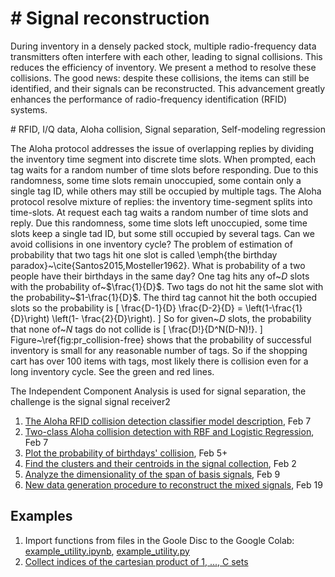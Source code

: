 # # Signal reconstruction

During inventory in a densely packed stock, multiple radio-frequency data transmitters often interfere with each other, leading to signal collisions. This reduces the efficiency of inventory. We present a method to resolve these collisions. The good news: despite these collisions, the items can still be identified, and their signals can be reconstructed. This advancement greatly enhances the performance of radio-frequency identification (RFID) systems.

\# RFID, I/Q data,  Aloha collision, Signal separation, Self-modeling regression

The Aloha protocol addresses the issue of overlapping replies by dividing the inventory time segment into discrete time slots. When prompted, each tag waits for a random number of time slots before responding. Due to this randomness, some time slots remain unoccupied, some contain only a single tag ID, while others may still be occupied by multiple tags. The Aloha protocol resolve mixture of replies: the inventory time-segment splits into time-slots. At request each tag waits a random number of time slots and reply. Due this randomness, some  time slots left  unoccupied, some time slots keep a single tad ID, but some still occupied by several tags. Can we avoid collisions in one inventory cycle? The problem of estimation of probability that two tags hit one slot is called \emph{the birthday paradox}~\cite{Santos2015,Mosteller1962}. What is probability of a two people have their birthdays in the same day? One tag hits any of~$D$ slots with the probability of~$\frac{1}{D}$. Two tags do not hit the same slot with the probability~$1-\frac{1}{D}$. The third tag cannot hit the both occupied slots so the probability is
\[
\frac{D-1}{D} \frac{D-2}{D} = \left(1-\frac{1}{D}\right) \left(1- \frac{2}{D}\right).
\] 
So for given~$D$ slots,  the probability that none of~$N$ tags do not collide is
\[
\frac{D!}{D^N(D-N)!}.
\] 
Figure~\ref{fig:pr_collision-free} shows that the probability of successful inventory is small for any reasonable number of tags. So if the shopping cart has over 100 items with tags, most likely there is collision even for a long inventory cycle. See the green and red lines. 







The Independent Component Analysis is used for signal separation, the challenge is the signal signal receiver2

1. [The Aloha RFID collision detection classifier model description](latex/CollisionDetector.pdf), Feb 7
2. [Two-class Aloha collision detection with RBF and Logistic Regression](ipynb/AlohaCollisionDetector2class_Feb7.ipynb), Feb 7
3. [Plot the probability of birthdays' collision](ipynb/1_Plot_Birthday_Probability_NQ.ipynb)<!-- for no birthday, one, two, and three or more birthdays on the same day-->, Feb 5+
4. [Find the clusters and their centroids in the signal collection](/ipynb/9_Distance_to_6bit.ipynb), Feb 2
5. [Analyze the dimensionality of the span of basis signals](/ipynb/10_SingularValuesDecomposition.ipynb), Feb 9
6. [New data generation procedure to reconstruct the mixed signals](/ipynb/11_GetData_FindTheBasis.ipynb), Feb 19
   
## Examples
1. Import functions from files in the Goole Disc to the Google Colab: [example_utility.ipynb](examples/example_utility.ipynb), [example_utility.py](examples/example_utility.py)
2. [Collect indices of the cartesian product of 1, ..., C sets](examples/16_Example_Cartesian_UpToC.ipynb)
